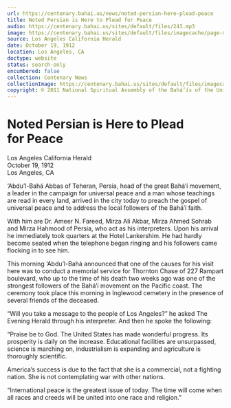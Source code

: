 ```yaml
---
url: https://centenary.bahai.us/news/noted-persian-here-plead-peace
title: Noted Persian is Here to Plead for Peace
audio: https://centenary.bahai.us/sites/default/files/243.mp3
image: https://centenary.bahai.us/sites/default/files/imagecache/page-main-image/images/press_clippings/10-19-1912%20LA%20Calif%20Herald%20Noted%20Persian%20is%20Here%20to%20Plead%20for%20Peace.png
source: Los Angeles California Herald
date: October 19, 1912
location: Los Angeles, CA
doctype: website
status: search-only
encumbered: false
collection: Centenary News
collectionImage: https://centenary.bahai.us/sites/default/files/imagecache/theme-image/main_image/abdulbaha-overview-small_0.jpg
copyright: © 2011 National Spiritual Assembly of the Bahá’ís of the United States
---
```



# Noted Persian is Here to Plead for Peace

Los Angeles California Herald  
October 19, 1912  
Los Angeles, CA  



‘Abdu’l-Bahá Abbas of Teheran, Persia, head of the great Bahá’í movement, a leader in the campaign for universal peace and a man whose teachings are read in every land, arrived in the city today to preach the gospel of universal peace and to address the local followers of the Bahá’í faith.

With him are Dr. Ameer N. Fareed, Mirza Ali Akbar, Mirza Ahmed Sohrab and Mirza Hahmood of Persia, who act as his interpreters. Upon his arrival he immediately took quarters at the Hotel Lankershim. He had hardly become seated when the telephone began ringing and his followers came flocking in to see him.

This morning ‘Abdu’l-Bahá announced that one of the causes for his visit here was to conduct a memorial service for Thornton Chase of 227 Rampart boulevard, who up to the time of his death two weeks ago was one of the strongest followers of the Bahá’í movement on the Pacific coast. The ceremony took place this morning in Inglewood cemetery in the presence of several friends of the deceased.

“Will you take a message to the people of Los Angeles?” he asked The Evening Herald through his interpreter. And then he spoke the following:

“Praise be to God. The United States has made wonderful progress. Its prosperity is daily on the increase. Educational facilities are unsurpassed, science is marching on, industrialism is expanding and agriculture is thoroughly scientific.

America’s success is due to the fact that she is a commercial, not a fighting nation. She is not contemplating war with other nations.

“International peace is the greatest issue of today. The time will come when all races and creeds will be united into one race and religion.”